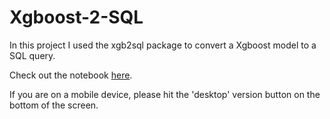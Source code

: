 # Xgboost-2-SQL

In this project I used the xgb2sql package to convert a Xgboost model to a SQL query.

Check out the notebook [here](https://github.com/mwtichen/Xgboost-2-SQL/blob/master/notebook.ipynb).

If you are on a mobile device, please hit the 'desktop' version button on the bottom of the screen.
